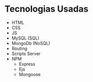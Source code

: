 # Tecnologias Usadas

- HTML
- CSS
- JS
- MySQL (SQL)
- MongoDb (NoSQL)
- Routing
- Scripts Server
- NPM
    - Express
    - Ejs
    - Mongoose